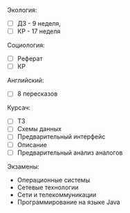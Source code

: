 Экология:
- [ ] ДЗ - 9 неделя,
- [ ] КР - 17 неделя

Социология:
- [ ] Реферат
- [ ] КР

Английский:
- [ ] 8 пересказов

Курсач:
- [ ] ТЗ
- [ ] Схемы данных
- [ ] Предварительный интерфейс
- [ ] Описание
- [ ] Предварительный анализ аналогов

Экзамены:
- Операционные системы
- Сетевые технологии
- Сети и телекоммуникации
- Программирование на языке Java

